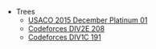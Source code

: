   - Trees
       * [USACO 2015 December Platinum 01](http://www.usaco.org/index.php?page=viewproblem2&cpid=576)
       * [Codeforces DIV2E 208](http://codeforces.com/problemset/problem/208/E)
       * [Codeforces DIV1C 191](http://codeforces.com/problemset/problem/191/C)
 
